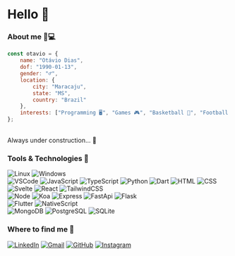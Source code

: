 # Hello 🖖
### About me 🧔💻
```javascript
const otavio = {
	name: "Otávio Dias",
	dof: "1990-01-13",
	gender: "♂",
	location: {
		city: "Maracaju",
		state: "MS",
		country: "Brazil"
	},
	interests: ["Programming 🖥", "Games 🎮", "Basketball 🏀", "Football ⚽️"]
};
```
<br/>
Always under construction... 🚧

### Tools & Technologies 🔧
![Linux](https://img.shields.io/static/v1?label=Linux&message=OS&color=green&logo=linux&style=flat-square&logoColor=white) ![Windows](https://img.shields.io/static/v1?label=Windows&message=OS&color=green&logo=windows&style=flat-square)<br/>
![VSCode](https://img.shields.io/static/v1?label=VS%20Code&message=Editor&color=blue&logo=visual-studio-code&style=flat-square)
![JavaScript](https://img.shields.io/static/v1?label=JavaScript&message=Code&color=ff4f8b&logo=javascript&style=flat-square&logoColor=white) ![TypeScript](https://img.shields.io/static/v1?label=TypeScript&message=Code&color=ff4f8b&logo=typescript&style=flat-square&logoColor=white) ![Python](https://img.shields.io/static/v1?label=Python&message=Code&color=ff4f8b&logo=python&style=flat-square&logoColor=white) ![Dart](https://img.shields.io/static/v1?label=Dart&message=Code&color=ff4f8b&logo=dart&style=flat-square&logoColor=white) ![HTML](https://img.shields.io/static/v1?label=Html&message=Code&color=ff4f8b&logo=html5&style=flat-square&logoColor=white) ![CSS](https://img.shields.io/static/v1?label=CSS&message=Code&color=ff4f8b&logo=css3&style=flat-square&logoColor=white)<br/>
![Svelte](https://img.shields.io/static/v1?label=Svelte&message=Front&color=orange&logo=svelte&style=flat-square&logoColor=white) ![React](https://img.shields.io/static/v1?label=React&message=Front&color=orange&logo=react&style=flat-square&logoColor=white) ![TailwindCSS](https://img.shields.io/static/v1?label=Tailwind%20CSS&message=Front&color=orange&logo=tailwindcss&style=flat-square&logoColor=white)<br/>
![Node](https://img.shields.io/static/v1?label=Node&message=Back&color=blueviolet&logo=node.js&style=flat-square&logoColor=white) ![Koa](https://img.shields.io/static/v1?label=Koa&message=Back&color=blueviolet&logo=koa&style=flat-square&logoColor=white) ![Express](https://img.shields.io/static/v1?label=Express&message=Back&color=blueviolet&logo=express&style=flat-square&logoColor=white) ![FastApi](https://img.shields.io/static/v1?label=FastAPI&message=Back&color=blueviolet&logo=fastapi&style=flat-square&logoColor=white) ![Flask](https://img.shields.io/static/v1?label=Flask&message=Back&color=blueviolet&logo=flask&style=flat-square&logoColor=white)<br/>
![Flutter](https://img.shields.io/static/v1?label=Flutter&message=Mobile&color=6aa6f8&logo=flutter&style=flat-square&logoColor=white) ![NativeScript](https://img.shields.io/static/v1?label=NativeScript&message=Mobile&color=6aa6f8&logo=nativescript&style=flat-square&logoColor=white)<br/>
![MongoDB](https://img.shields.io/static/v1?label=MongoDB&message=DB&color=47A248&logo=mongodb&style=flat-square&logoColor=white) ![PostgreSQL](https://img.shields.io/static/v1?label=PostgreSQL&message=DB&color=47A248&logo=postgresql&style=flat-square&logoColor=white) ![SQLite](https://img.shields.io/static/v1?label=SQLite&message=DB&color=47A248&logo=sqlite&style=flat-square&logoColor=white)
### Where to find me 🔎
[![LinkedIn](https://img.shields.io/badge/linkedin-%230077B5.svg?style=for-the-badge&logo=linkedin&logoColor=white)](https://linkedin.com/in/diasotavio) [![Gmail](https://img.shields.io/badge/Gmail-D14836?style=for-the-badge&logo=gmail&logoColor=white)](mailto:otaviodias@gmail.com) [![GitHub](https://img.shields.io/badge/github-%23121011.svg?style=for-the-badge&logo=github&logoColor=white)](https://github.com/taviodias) [![Instagram](https://img.shields.io/badge/Instagram-%23E4405F.svg?style=for-the-badge&logo=Instagram&logoColor=white)](https://instagram.com/otaviodias.s)
